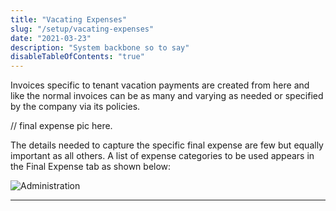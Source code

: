 ```yaml
---
title: "Vacating Expenses"
slug: "/setup/vacating-expenses"
date: "2021-03-23"
description: "System backbone so to say"
disableTableOfContents: "true"
---
```



Invoices specific to tenant vacation payments are created from here and like the normal invoices can be as many and varying as needed or specified by the company via its policies.

// final expense pic here.

The details needed to capture the specific final expense are few but equally important as all others.
A list of expense categories to be used appears in the Final Expense tab as shown below:

![Administration ](../images/vacating-expenses-list.png)

----